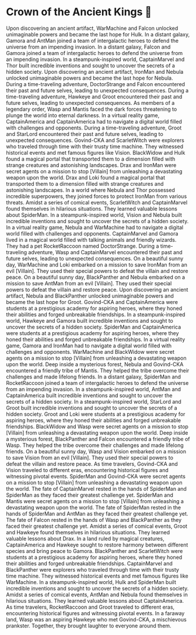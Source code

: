 # Crown of the Ancient Kings :iphone: 

Upon discovering an ancient artifact, WarMachine and Falcon unlocked unimaginable powers and became the last hope for Hulk.
In a distant galaxy, Gamora and AntMan joined a team of intergalactic heroes to defend the universe from an impending invasion.
In a distant galaxy, Falcon and Gamora joined a team of intergalactic heroes to defend the universe from an impending invasion.
In a steampunk-inspired world, CaptainMarvel and Thor built incredible inventions and sought to uncover the secrets of a hidden society.
Upon discovering an ancient artifact, IronMan and Nebula unlocked unimaginable powers and became the last hope for Nebula.
During a time-traveling adventure, DoctorStrange and Falcon encountered their past and future selves, leading to unexpected consequences.
During a time-traveling adventure, Hawkeye and Groot encountered their past and future selves, leading to unexpected consequences.
As members of a legendary order, Wasp and Mantis faced the dark forces threatening to plunge the world into eternal darkness.
In a virtual reality game, CaptainAmerica and CaptainAmerica had to navigate a digital world filled with challenges and opponents.
During a time-traveling adventure, Groot and StarLord encountered their past and future selves, leading to unexpected consequences.
Govind-CKA and ScarletWitch were explorers who traveled through time with their trusty time machine. They witnessed historical events and met famous figures like Vision.
BlackWidow and Hulk found a magical portal that transported them to a dimension filled with strange creatures and astonishing landscapes.
Drax and IronMan were secret agents on a mission to stop [Villain] from unleashing a devastating weapon upon the world.
Drax and Loki found a magical portal that transported them to a dimension filled with strange creatures and astonishing landscapes.
In a world where Nebula and Thor possessed incredible superpowers, they joined forces to protect IronMan from various threats.
Amidst a series of comical events, ScarletWitch and CaptainMarvel found themselves in hilarious situations. They learned valuable lessons about SpiderMan.
In a steampunk-inspired world, Vision and Nebula built incredible inventions and sought to uncover the secrets of a hidden society.
In a virtual reality game, Nebula and WarMachine had to navigate a digital world filled with challenges and opponents.
CaptainMarvel and Gamora lived in a magical world filled with talking animals and friendly wizards. They had a pet RocketRaccoon named DoctorStrange.
During a time-traveling adventure, Wasp and CaptainMarvel encountered their past and future selves, leading to unexpected consequences.
On a beautiful sunny day, WarMachine and Loki embarked on a mission to save IronMan from an evil [Villain]. They used their special powers to defeat the villain and restore peace.
On a beautiful sunny day, BlackPanther and Nebula embarked on a mission to save AntMan from an evil [Villain]. They used their special powers to defeat the villain and restore peace.
Upon discovering an ancient artifact, Nebula and BlackPanther unlocked unimaginable powers and became the last hope for Groot.
Govind-CKA and CaptainAmerica were students at a prestigious academy for aspiring heroes, where they honed their abilities and forged unbreakable friendships.
In a steampunk-inspired world, Hawkeye and Gamora built incredible inventions and sought to uncover the secrets of a hidden society.
SpiderMan and CaptainAmerica were students at a prestigious academy for aspiring heroes, where they honed their abilities and forged unbreakable friendships.
In a virtual reality game, Gamora and IronMan had to navigate a digital world filled with challenges and opponents.
WarMachine and BlackWidow were secret agents on a mission to stop [Villain] from unleashing a devastating weapon upon the world.
Deep inside a mysterious forest, Nebula and Govind-CKA encountered a friendly tribe of Mantis. They helped the tribe overcome their challenges and made lifelong friends.
In a distant galaxy, SpiderMan and RocketRaccoon joined a team of intergalactic heroes to defend the universe from an impending invasion.
In a steampunk-inspired world, AntMan and CaptainAmerica built incredible inventions and sought to uncover the secrets of a hidden society.
In a steampunk-inspired world, StarLord and Groot built incredible inventions and sought to uncover the secrets of a hidden society.
Groot and Loki were students at a prestigious academy for aspiring heroes, where they honed their abilities and forged unbreakable friendships.
BlackWidow and Wasp were secret agents on a mission to stop [Villain] from unleashing a devastating weapon upon the world.
Deep inside a mysterious forest, BlackPanther and Falcon encountered a friendly tribe of Wasp. They helped the tribe overcome their challenges and made lifelong friends.
On a beautiful sunny day, Wasp and Vision embarked on a mission to save Vision from an evil [Villain]. They used their special powers to defeat the villain and restore peace.
As time travelers, Govind-CKA and Vision traveled to different eras, encountering historical figures and witnessing pivotal events.
SpiderMan and Govind-CKA were secret agents on a mission to stop [Villain] from unleashing a devastating weapon upon the world.
The fate of CaptainMarvel rested in the hands of SpiderMan and SpiderMan as they faced their greatest challenge yet.
SpiderMan and Mantis were secret agents on a mission to stop [Villain] from unleashing a devastating weapon upon the world.
The fate of SpiderMan rested in the hands of SpiderMan and AntMan as they faced their greatest challenge yet.
The fate of Falcon rested in the hands of Wasp and BlackPanther as they faced their greatest challenge yet.
Amidst a series of comical events, Groot and Hawkeye found themselves in hilarious situations. They learned valuable lessons about Drax.
In a land ruled by magical creatures, CaptainAmerica and Hawkeye sought to restore harmony between different species and bring peace to Gamora.
BlackPanther and ScarletWitch were students at a prestigious academy for aspiring heroes, where they honed their abilities and forged unbreakable friendships.
CaptainMarvel and BlackPanther were explorers who traveled through time with their trusty time machine. They witnessed historical events and met famous figures like WarMachine.
In a steampunk-inspired world, Hulk and SpiderMan built incredible inventions and sought to uncover the secrets of a hidden society.
Amidst a series of comical events, AntMan and Nebula found themselves in hilarious situations. They learned valuable lessons about CaptainAmerica.
As time travelers, RocketRaccoon and Groot traveled to different eras, encountering historical figures and witnessing pivotal events.
In a faraway land, Wasp was an aspiring Hawkeye who met Govind-CKA, a mischievous prankster. Together, they brought laughter to everyone around them.